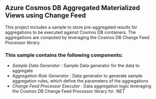 ## Azure Cosmos DB Aggregated Materialized Views using Change Feed
This project includes a sample to store pre-aggregated results for aggregations to be executed against Cosmos DB containers. The aggregations are computed by leveraging the Cosmos DB Change Feed Processor library.

### This sample contains the following components:

* *Sample Data Generator* : Sample Data generator for the data to aggregate
* *Aggregation Rule Generator* : Data generator to generate sample aggregation rules, which define the parameters of the aggregations
* *Change Feed Processor Executor* : Data aggregation logic leveraging the Cosmos DB Change Feed Processor library for .NET
